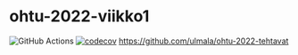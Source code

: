 # ohtu-2022-viikko1

![GitHub Actions](https://github.com/ulmala/ohtu-2022-viikko1/workflows/CI/badge.svg)
[![codecov](https://codecov.io/gh/ulmala/ohtu-2022-viikko1/branch/main/graph/badge.svg?token=H54JU2VBKE)](https://codecov.io/gh/ulmala/ohtu-2022-viikko1)
https://github.com/ulmala/ohtu-2022-tehtavat
